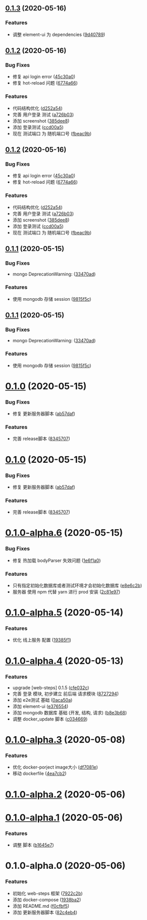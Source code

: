 ## [0.1.3](https://github.com/imsunhao/student-management-system/compare/v0.1.2...v0.1.3) (2020-05-16)


### Features

* 调整 element-ui 为 dependencies ([9d40789](https://github.com/imsunhao/student-management-system/commit/9d4078933d2bb5779ebdff2270552e76675f9e9b))



## [0.1.2](https://github.com/imsunhao/student-management-system/compare/v0.1.1...v0.1.2) (2020-05-16)


### Bug Fixes

* 修复 api login error ([45c30a0](https://github.com/imsunhao/student-management-system/commit/45c30a0c0211e2904b1cc291e57d0db6bfc9743d))
* 修复 hot-reload 问题 ([6774a66](https://github.com/imsunhao/student-management-system/commit/6774a66fc300ed2b784a37d6ee4dbab446df3d1f))


### Features

* 代码结构优化 ([d252a54](https://github.com/imsunhao/student-management-system/commit/d252a54b34982201e9571e837057095fa680f85a))
* 完善 用户登录 测试 ([a726b03](https://github.com/imsunhao/student-management-system/commit/a726b03de0b1fc407d67cc01bbbda49b7e78f7aa))
* 添加 screenshot ([385dee8](https://github.com/imsunhao/student-management-system/commit/385dee8b4f8fa86d5aac2100212327b47c1458d7))
* 添加 登录测试 ([ccd00a5](https://github.com/imsunhao/student-management-system/commit/ccd00a5d842ffdc3f6341546959e153ccaf61242))
* 现在 测试端口 为 随机端口号 ([fbeac9b](https://github.com/imsunhao/student-management-system/commit/fbeac9b85c5f864905b0c0781855eab2f90ee42a))



## [0.1.2](https://github.com/imsunhao/student-management-system/compare/v0.1.1...v0.1.2) (2020-05-16)


### Bug Fixes

* 修复 api login error ([45c30a0](https://github.com/imsunhao/student-management-system/commit/45c30a0c0211e2904b1cc291e57d0db6bfc9743d))
* 修复 hot-reload 问题 ([6774a66](https://github.com/imsunhao/student-management-system/commit/6774a66fc300ed2b784a37d6ee4dbab446df3d1f))


### Features

* 代码结构优化 ([d252a54](https://github.com/imsunhao/student-management-system/commit/d252a54b34982201e9571e837057095fa680f85a))
* 完善 用户登录 测试 ([a726b03](https://github.com/imsunhao/student-management-system/commit/a726b03de0b1fc407d67cc01bbbda49b7e78f7aa))
* 添加 screenshot ([385dee8](https://github.com/imsunhao/student-management-system/commit/385dee8b4f8fa86d5aac2100212327b47c1458d7))
* 添加 登录测试 ([ccd00a5](https://github.com/imsunhao/student-management-system/commit/ccd00a5d842ffdc3f6341546959e153ccaf61242))
* 现在 测试端口 为 随机端口号 ([fbeac9b](https://github.com/imsunhao/student-management-system/commit/fbeac9b85c5f864905b0c0781855eab2f90ee42a))



## [0.1.1](https://github.com/imsunhao/student-management-system/compare/v0.1.0...v0.1.1) (2020-05-15)


### Bug Fixes

* mongo DeprecationWarning: ([33470ad](https://github.com/imsunhao/student-management-system/commit/33470ad622fec0c939ffbbae16f2543b2bcf53b3))


### Features

* 使用 mongodb 存储 session ([9815f5c](https://github.com/imsunhao/student-management-system/commit/9815f5c5fce97f430fdeaffbd84d89abaa1bae72))



## [0.1.1](https://github.com/imsunhao/student-management-system/compare/v0.1.0...v0.1.1) (2020-05-15)


### Bug Fixes

* mongo DeprecationWarning: ([33470ad](https://github.com/imsunhao/student-management-system/commit/33470ad622fec0c939ffbbae16f2543b2bcf53b3))


### Features

* 使用 mongodb 存储 session ([9815f5c](https://github.com/imsunhao/student-management-system/commit/9815f5c5fce97f430fdeaffbd84d89abaa1bae72))



# [0.1.0](https://github.com/imsunhao/student-management-system/compare/v0.1.0-alpha.6...v0.1.0) (2020-05-15)


### Bug Fixes

* 修复 更新服务器脚本 ([ab57daf](https://github.com/imsunhao/student-management-system/commit/ab57dafa8da05d570966391e05ce326a5989a59f))


### Features

* 完善 release脚本 ([8345707](https://github.com/imsunhao/student-management-system/commit/83457074289bae45c716376b19f41851b30c1c06))



# [0.1.0](https://github.com/imsunhao/student-management-system/compare/v0.1.0-alpha.6...v0.1.0) (2020-05-15)


### Bug Fixes

* 修复 更新服务器脚本 ([ab57daf](https://github.com/imsunhao/student-management-system/commit/ab57dafa8da05d570966391e05ce326a5989a59f))


### Features

* 完善 release脚本 ([8345707](https://github.com/imsunhao/student-management-system/commit/83457074289bae45c716376b19f41851b30c1c06))



# [0.1.0-alpha.6](https://github.com/imsunhao/student-management-system/compare/v0.1.0-alpha.5...v0.1.0-alpha.6) (2020-05-15)


### Bug Fixes

* 修复 热加载 bodyParser 失效问题 ([1e6f1a0](https://github.com/imsunhao/student-management-system/commit/1e6f1a0b531dd4e54bc41b8d6c8b8f9274764f4a))


### Features

* 只有指定初始化数据库或者测试环境才会初始化数据库 ([e8e6c2b](https://github.com/imsunhao/student-management-system/commit/e8e6c2b92a9de6ccf4aa0fa5e1691f5a5a8c315b))
* 服务器 使用 npm 代替 yarn 进行 prod 安装 ([2c81e97](https://github.com/imsunhao/student-management-system/commit/2c81e9741b0378c34ca1b3fbc90f9a3a8b375067))



# [0.1.0-alpha.5](https://github.com/imsunhao/student-management-system/compare/v0.1.0-alpha.4...v0.1.0-alpha.5) (2020-05-14)


### Features

* 优化 线上服务 配置 ([19385f1](https://github.com/imsunhao/student-management-system/commit/19385f17f66e5e16e366668e58b67f10d3cda0c1))



# [0.1.0-alpha.4](https://github.com/imsunhao/student-management-system/compare/v0.1.0-alpha.3...v0.1.0-alpha.4) (2020-05-13)


### Features

* upgrade [web-steps] 0.1.5 ([cfe032c](https://github.com/imsunhao/student-management-system/commit/cfe032c04152c329b040266de7fe7db5efa38788))
* 完善 登录 模块, 初步建立 前后端 请求模块 ([8727294](https://github.com/imsunhao/student-management-system/commit/87272940546d2087d2232eb2d70299c69e719d1f))
* 添加 e2e测试 基础 ([0aca50a](https://github.com/imsunhao/student-management-system/commit/0aca50a431250793eb8cba4cea8bf3abc31a1b7e))
* 添加 element-ui ([e376554](https://github.com/imsunhao/student-management-system/commit/e376554bf3ac0057e24db92b5e17570a837d56d4))
* 添加 mongodb 数据库 基础 (开发, 结构, 请求) ([b8e3b68](https://github.com/imsunhao/student-management-system/commit/b8e3b68c01ab190d6275188ff879fcf314b5660d))
* 调整 docker_update 脚本 ([c034669](https://github.com/imsunhao/student-management-system/commit/c03466947cde4ede830bae9c30e8b46e56430233))



# [0.1.0-alpha.3](https://github.com/imsunhao/student-management-system/compare/v0.1.0-alpha.2...v0.1.0-alpha.3) (2020-05-08)


### Features

* 优化 docker-porject image大小 ([df7081e](https://github.com/imsunhao/student-management-system/commit/df7081e49c2bce2afa68c4fa28a250b2dc4da743))
* 移动 dockerfile ([4ea7cb2](https://github.com/imsunhao/student-management-system/commit/4ea7cb2a3bc795d17cdde389275e21ac24547b01))



# [0.1.0-alpha.2](https://github.com/imsunhao/student-management-system/compare/v0.1.0-alpha.1...v0.1.0-alpha.2) (2020-05-06)



# [0.1.0-alpha.1](https://github.com/imsunhao/student-management-system/compare/v0.1.0-alpha.0...v0.1.0-alpha.1) (2020-05-06)


### Features

* 调整 脚本 ([b1645e7](https://github.com/imsunhao/student-management-system/commit/b1645e73fb7d9c37f76196bf8b39aa59f878e3fb))



# 0.1.0-alpha.0 (2020-05-06)


### Features

* 初始化 web-steps 框架 ([7922c2b](https://github.com/imsunhao/student-management-system/commit/7922c2b855ff26cdb120b3e6f1ddb47650320943))
* 添加 docker-compose ([1938ba2](https://github.com/imsunhao/student-management-system/commit/1938ba2669275427fd6574eb423a4e8c1a696878))
* 添加 README.md ([f0cfbf5](https://github.com/imsunhao/student-management-system/commit/f0cfbf5fcd54746d631cd1a798a06d014256b4d2))
* 添加 更新服务器脚本 ([82c4eb4](https://github.com/imsunhao/student-management-system/commit/82c4eb49231245f7a451d392151afad6b6661af7))



